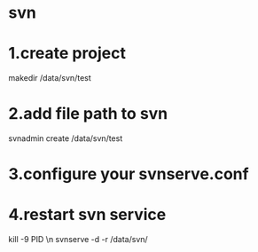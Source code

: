 # svn

# 1.create project 
  makedir /data/svn/test

# 2.add file path to svn
 svnadmin create /data/svn/test
 
# 3.configure your svnserve.conf

# 4.restart svn service
  kill -9 PID \n
  svnserve -d -r /data/svn/
  
